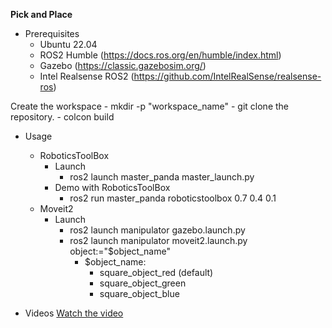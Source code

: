 **Pick and Place**

- Prerequisites
    - Ubuntu 22.04
    - ROS2 Humble (https://docs.ros.org/en/humble/index.html)
    - Gazebo (https://classic.gazebosim.org/)
    - Intel Realsense ROS2 (https://github.com/IntelRealSense/realsense-ros)


Create the workspace
    - mkdir -p "workspace_name"
    - git clone the repository.
    - colcon build

- Usage
    - RoboticsToolBox
        - Launch
            - ros2 launch master_panda master_launch.py
        - Demo with RoboticsToolBox
            - ros2 run master_panda roboticstoolbox 0.7 0.4 0.1
    - Moveit2
        - Launch
            - ros2 launch manipulator gazebo.launch.py
            - ros2 launch manipulator moveit2.launch.py object:="$object_name"
                - $object_name:
                    - square_object_red (default)
                    - square_object_green 
                    - square_object_blue

- Videos
[Watch the video](videos/rtb.webm)
    

        